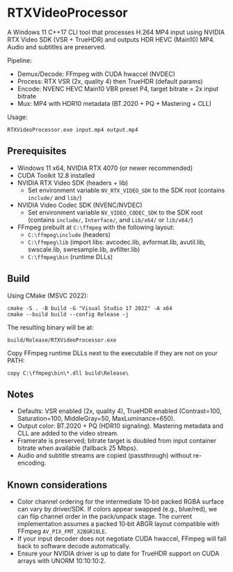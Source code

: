 # RTXVideoProcessor

A Windows 11 C++17 CLI tool that processes H.264 MP4 input using NVIDIA RTX Video SDK (VSR + TrueHDR) and outputs HDR HEVC (Main10) MP4. Audio and subtitles are preserved.

Pipeline:
- Demux/Decode: FFmpeg with CUDA hwaccel (NVDEC)
- Process: RTX VSR (2x, quality 4) then TrueHDR (default params)
- Encode: NVENC HEVC Main10 VBR preset P4, target bitrate = 2x input bitrate
- Mux: MP4 with HDR10 metadata (BT.2020 + PQ + Mastering + CLL)

Usage:
```
RTXVideoProcessor.exe input.mp4 output.mp4
```

## Prerequisites
- Windows 11 x64, NVIDIA RTX 4070 (or newer recommended)
- CUDA Toolkit 12.8 installed
- NVIDIA RTX Video SDK (headers + lib)
  - Set environment variable `NV_RTX_VIDEO_SDK` to the SDK root (contains `include/` and `lib/`)
- NVIDIA Video Codec SDK (NVENC/NVDEC)
  - Set environment variable `NV_VIDEO_CODEC_SDK` to the SDK root (contains `include/`, `Interface/`, and `Lib/x64/` or `lib/x64/`)
- FFmpeg prebuilt at `C:\ffmpeg` with the following layout:
  - `C:\ffmpeg\include` (headers)
  - `C:\ffmpeg\lib` (import libs: avcodec.lib, avformat.lib, avutil.lib, swscale.lib, swresample.lib, avfilter.lib)
  - `C:\ffmpeg\bin` (runtime DLLs)

## Build
Using CMake (MSVC 2022):
```
cmake -S . -B build -G "Visual Studio 17 2022" -A x64
cmake --build build --config Release -j
```
The resulting binary will be at:
```
build/Release/RTXVideoProcessor.exe
```

Copy FFmpeg runtime DLLs next to the executable if they are not on your PATH:
```
copy C:\ffmpeg\bin\*.dll build\Release\
```

## Notes
- Defaults: VSR enabled (2x, quality 4), TrueHDR enabled (Contrast=100, Saturation=100, MiddleGray=50, MaxLuminance=650).
- Output color: BT.2020 + PQ (HDR10 signaling). Mastering metadata and CLL are added to the video stream.
- Framerate is preserved; bitrate target is doubled from input container bitrate when available (fallback 25 Mbps).
- Audio and subtitle streams are copied (passthrough) without re-encoding.

## Known considerations
- Color channel ordering for the intermediate 10‑bit packed RGBA surface can vary by driver/SDK. If colors appear swapped (e.g., blue/red), we can flip channel order in the pack/unpack stage. The current implementation assumes a packed 10‑bit ABGR layout compatible with FFmpeg `AV_PIX_FMT_X2BGR10LE`.
- If your input decoder does not negotiate CUDA hwaccel, FFmpeg will fall back to software decode automatically.
- Ensure your NVIDIA driver is up to date for TrueHDR support on CUDA arrays with UNORM 10:10:10:2.
